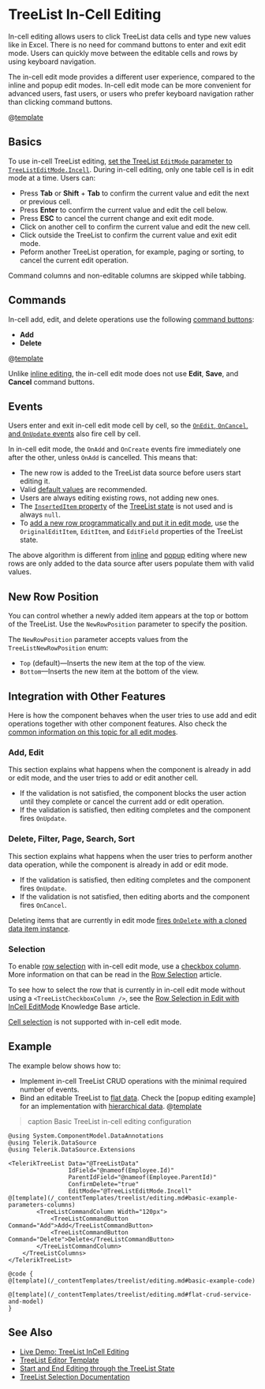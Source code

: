
# TreeList In-Cell Editing

In-cell editing allows users to click TreeList data cells and type new values like in Excel. There is no need for command buttons to enter and exit edit mode. Users can quickly move between the editable cells and rows by using keyboard navigation.

The in-cell edit mode provides a different user experience, compared to the inline and popup edit modes. In-cell edit mode can be more convenient for advanced users, fast users, or users who prefer keyboard navigation rather than clicking command buttons.

@[template](/_contentTemplates/treelist/editing.md#overview-required)

## Basics

To use in-cell TreeList editing, [set the TreeList `EditMode` parameter to `TreeListEditMode.Incell`](slug:treelist-editing-overview#edit-modes). During in-cell editing, only one table cell is in edit mode at a time. Users can:

* Press **Tab** or **Shift** + **Tab** to confirm the current value and edit the next or previous cell.
* Press **Enter** to confirm the current value and edit the cell below.
* Press **ESC** to cancel the current change and exit edit mode.
* Click on another cell to confirm the current value and edit the new cell.
* Click outside the TreeList to confirm the current value and exit edit mode.
* Peform another TreeList operation, for example, paging or sorting, to cancel the current edit operation.

Command columns and non-editable columns are skipped while tabbing.

## Commands

In-cell add, edit, and delete operations use the following [command buttons](slug:treelist-editing-overview#commands):

* **Add**
* **Delete**

@[template](/_contentTemplates/treelist/editing.md#without-commands)

Unlike [inline editing](slug:treelist-editing-inline), the in-cell edit mode does not use **Edit**, **Save**, and **Cancel** command buttons.

## Events

Users enter and exit in-cell edit mode cell by cell, so the [`OnEdit`, `OnCancel`, and `OnUpdate` events](slug:treelist-editing-overview#events) also fire cell by cell.

In in-cell edit mode, the `OnAdd` and `OnCreate` events fire immediately one after the other, unless `OnAdd` is cancelled. This means that:

* The new row is added to the TreeList data source before users start editing it.
* Valid [default values](slug:grid-kb-default-value-for-new-row) are recommended.
* Users are always editing existing rows, not adding new ones.
* The [`InsertedItem` property](slug:treelist-state#information-in-the-treelist-state) of the [TreeList state](slug:treelist-state) is not used and is always `null`.
* To [add a new row programmatically and put it in edit mode](slug:grid-kb-add-edit-state), use the `OriginalEditItem`, `EditItem`, and `EditField` properties of the TreeList state.

The above algorithm is different from [inline](slug:treelist-editing-inline) and [popup](slug:treelist-editing-popup) editing where new rows are only added to the data source after users populate them with valid values.

## New Row Position

You can control whether a newly added item appears at the top or bottom of the TreeList. Use the `NewRowPosition` parameter to specify the position.

The `NewRowPosition` parameter accepts values from the `TreeListNewRowPosition` enum:

- `Top` (default)&mdash;Inserts the new item at the top of the view.
- `Bottom`&mdash;Inserts the new item at the bottom of the view.

## Integration with Other Features

Here is how the component behaves when the user tries to use add and edit operations together with other component features. Also check the [common information on this topic for all edit modes](slug:treelist-editing-overview#integration-with-other-features).

### Add, Edit

This section explains what happens when the component is already in add or edit mode, and the user tries to add or edit another cell.

* If the validation is not satisfied, the component blocks the user action until they complete or cancel the current add or edit operation.
* If the validation is satisfied, then editing completes and the component fires `OnUpdate`.

### Delete, Filter, Page, Search, Sort

This section explains what happens when the user tries to perform another data operation, while the component is already in add or edit mode.

* If the validation is satisfied, then editing completes and the component fires `OnUpdate`.
* If the validation is not satisfied, then editing aborts and the component fires `OnCancel`.

Deleting items that are currently in edit mode [fires `OnDelete` with a cloned data item instance](slug:treelist-editing-overview#delete-operations).

### Selection

To enable [row selection](slug:treelist-selection-row) with in-cell edit mode, use a [checkbox column](slug:treelist-columns-checkbox). More information on that can be read in the [Row Selection](slug:treelist-selection-row#selection-and-editing-modes) article.

To see how to select the row that is currently in in-cell edit mode without using a `<TreeListCheckboxColumn />`, see the [Row Selection in Edit with InCell EditMode](slug:grid-kb-row-select-incell-edit) Knowledge Base article.

[Cell selection](slug:treelist-selection-cell) is not supported with in-cell edit mode.

## Example

The example below shows how to:

* Implement in-cell TreeList CRUD operations with the minimal required number of events.
* Bind an editable TreeList to [flat data](slug:treelist-data-binding-flat-data). Check the [popup editing example] for an implementation with [hierarchical data](slug:treelist-data-binding-hierarchical-data).
@[template](/_contentTemplates/treelist/editing.md#basic-example-description)

>caption Basic TreeList in-cell editing configuration

````RAZOR
@using System.ComponentModel.DataAnnotations
@using Telerik.DataSource
@using Telerik.DataSource.Extensions

<TelerikTreeList Data="@TreeListData"
                 IdField="@nameof(Employee.Id)"
                 ParentIdField="@nameof(Employee.ParentId)"
                 ConfirmDelete="true"
                 EditMode="@TreeListEditMode.Incell"
@[template](/_contentTemplates/treelist/editing.md#basic-example-parameters-columns)
        <TreeListCommandColumn Width="120px">
            <TreeListCommandButton Command="Add">Add</TreeListCommandButton>
            <TreeListCommandButton Command="Delete">Delete</TreeListCommandButton>
        </TreeListCommandColumn>
    </TreeListColumns>
</TelerikTreeList>

@code {
@[template](/_contentTemplates/treelist/editing.md#basic-example-code)

@[template](/_contentTemplates/treelist/editing.md#flat-crud-service-and-model)
}
````

## See Also

* [Live Demo: TreeList InCell Editing](https://demos.telerik.com/blazor-ui/treelist/editing-incell)
* [TreeList Editor Template](slug:treelist-templates-editor)
* [Start and End Editing through the TreeList State](slug:grid-kb-add-edit-state)
* [TreeList Selection Documentation](slug:treelist-selection-overview)
